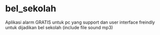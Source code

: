 # bel_sekolah
Aplikasi alarm GRATIS untuk pc yang support dan user interface freindly untuk dijadikan bel sekolah (include file sound mp3)
